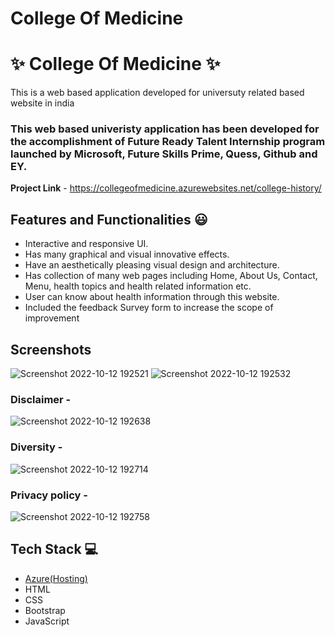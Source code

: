 # College Of Medicine

# ✨ College Of Medicine  ✨

This is a web based application developed for universuty related based website in india

### This web based univeristy application has been developed for the accomplishment of Future Ready Talent Internship program launched by Microsoft, Future Skills Prime, Quess, Github and EY.


**Project Link** - https://collegeofmedicine.azurewebsites.net/college-history/

## Features and Functionalities 😃

- Interactive and responsive UI.
- Has many graphical and visual innovative effects.
- Have an aesthetically pleasing visual design and architecture.
- Has collection of many web pages including Home, About Us, Contact, Menu, health topics and health related information etc.
- User can know about health information through this website.
- Included the feedback Survey form to increase the scope of improvement 

## Screenshots

![Screenshot 2022-10-12 192521](https://user-images.githubusercontent.com/109937143/195362288-d1dae218-3eac-4d50-98cc-ddb6238ccfd8.png)
![Screenshot 2022-10-12 192532](https://user-images.githubusercontent.com/109937143/195362312-ecfd51c6-f26b-4e27-8d79-1617923e08d1.png)



   

### Disclaimer -


![Screenshot 2022-10-12 192638](https://user-images.githubusercontent.com/109937143/195362522-c779c8c8-303c-4402-ae66-68d567dda25f.png)


### Diversity -

![Screenshot 2022-10-12 192714](https://user-images.githubusercontent.com/109937143/195362736-9fabd3ce-d9c3-41db-8411-06550cc5048a.png)



### Privacy policy -


![Screenshot 2022-10-12 192758](https://user-images.githubusercontent.com/109937143/195362866-77d9f66b-96f8-4755-bfa2-bec5ae7e22ef.png)



## Tech Stack 💻

- [Azure(Hosting)](https://azure.microsoft.com/en-in/features/azure-portal/)
- HTML
- CSS
- Bootstrap
- JavaScript
